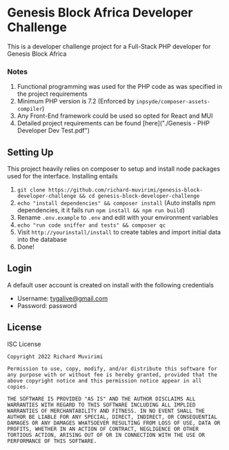 # Genesis Block Africa Developer Challenge

This is a developer challenge project for a Full-Stack PHP developer for Genesis Block Africa

### Notes

1. Functional programming was used for the PHP code as was specified in the project requirements
2. Minimum PHP version is 7.2 (Enforced by `inpsyde/composer-assets-compiler`)
3. Any Front-End framework could be used so opted for React and MUI
4. Detailed project requirements can be found [here]("./Genesis - PHP Developer Dev Test.pdf")

## Setting Up

This project heavily relies on composer to setup and install node packages used for the interface. Installing entails

1. `git clone https://github.com/richard-muvirimi/genesis-block-developer-challenge && cd genesis-block-developer-challenge`
2. `echo "install dependencies" && composer install` (Auto installs npm dependencies, it it fails run `npm install && npm run build`)
3. Rename `.env.example` to `.env` and edit with your environment variables
4. `echo "run code sniffer and tests" && composer qc`
5. Visit `http://yourinstall/install` to create tables and import initial data into the database
6. Done!

## Login

A default user account is created on install with the following credentials

* Username: tygalive@gmail.com
* Password: password

## License 

ISC License

```
Copyright 2022 Richard Muvirimi

Permission to use, copy, modify, and/or distribute this software for any purpose with or without fee is hereby granted, provided that the above copyright notice and this permission notice appear in all copies.

THE SOFTWARE IS PROVIDED "AS IS" AND THE AUTHOR DISCLAIMS ALL WARRANTIES WITH REGARD TO THIS SOFTWARE INCLUDING ALL IMPLIED WARRANTIES OF MERCHANTABILITY AND FITNESS. IN NO EVENT SHALL THE AUTHOR BE LIABLE FOR ANY SPECIAL, DIRECT, INDIRECT, OR CONSEQUENTIAL DAMAGES OR ANY DAMAGES WHATSOEVER RESULTING FROM LOSS OF USE, DATA OR PROFITS, WHETHER IN AN ACTION OF CONTRACT, NEGLIGENCE OR OTHER TORTIOUS ACTION, ARISING OUT OF OR IN CONNECTION WITH THE USE OR PERFORMANCE OF THIS SOFTWARE.
```